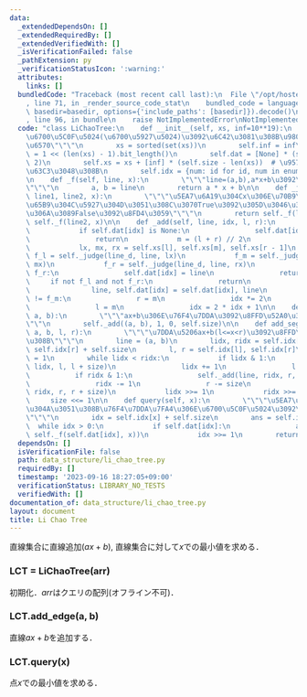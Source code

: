 ```yaml
---
data:
  _extendedDependsOn: []
  _extendedRequiredBy: []
  _extendedVerifiedWith: []
  _isVerificationFailed: false
  _pathExtension: py
  _verificationStatusIcon: ':warning:'
  attributes:
    links: []
  bundledCode: "Traceback (most recent call last):\n  File \"/opt/hostedtoolcache/PyPy/3.10.12/x64/lib/pypy3.10/site-packages/onlinejudge_verify/documentation/build.py\"\
    , line 71, in _render_source_code_stat\n    bundled_code = language.bundle(stat.path,\
    \ basedir=basedir, options={'include_paths': [basedir]}).decode()\n  File \"/opt/hostedtoolcache/PyPy/3.10.12/x64/lib/pypy3.10/site-packages/onlinejudge_verify/languages/python.py\"\
    , line 96, in bundle\n    raise NotImplementedError\nNotImplementedError\n"
  code: "class LiChaoTree:\n    def __init__(self, xs, inf=10**19):\n        \"\"\"\
    \u6700\u5C0F\u5024(\u6700\u5927\u5024)\u3092\u6C42\u3081\u308B\u9802\u70B9\u306E\
    \u6570\"\"\"\n        xs = sorted(set(xs))\n        self.inf = inf\n        self.size\
    \ = 1 << (len(xs) - 1).bit_length()\n        self.dat = [None] * (self.size *\
    \ 2)\n        self.xs = xs + [inf] * (self.size - len(xs))  # \u9577\u3055\u3092\
    \u63C3\u3048\u308B\n        self.idx = {num: id for id, num in enumerate(xs)}\n\
    \n    def _f(self, line, x):\n        \"\"\"line=(a,b),a*x+b\u3092\u8FD4\u3059\
    \"\"\"\n        a, b = line\n        return a * x + b\n\n    def _judge(self,\
    \ line1, line2, x):\n        \"\"\"\u5EA7\u6A19\u304Cx\u306E\u70B9\u3067line1\u306E\
    \u65B9\u304C\u5927\u304D\u3051\u308C\u3070True\u3092\u305D\u3046\u3067\u306A\u3044\
    \u306A\u3089False\u3092\u8FD4\u3059\"\"\"\n        return self._f(line1, x) >\
    \ self._f(line2, x)\n\n    def _add(self, line, idx, l, r):\n        while True:\n\
    \            if self.dat[idx] is None:\n                self.dat[idx] = line\n\
    \                return\n            m = (l + r) // 2\n            line_d = self.dat[idx]\n\
    \            lx, mx, rx = self.xs[l], self.xs[m], self.xs[r - 1]\n           \
    \ f_l = self._judge(line_d, line, lx)\n            f_m = self._judge(line_d, line,\
    \ mx)\n            f_r = self._judge(line_d, line, rx)\n            if f_l and\
    \ f_r:\n                self.dat[idx] = line\n                return\n       \
    \     if not f_l and not f_r:\n                return\n            if f_m:\n \
    \               line, self.dat[idx] = self.dat[idx], line\n            if f_l\
    \ != f_m:\n                r = m\n                idx *= 2\n            else:\n\
    \                l = m\n                idx = 2 * idx + 1\n\n    def add_line(self,\
    \ a, b):\n        \"\"\"ax+b\u306E\u76F4\u7DDA\u3092\u8FFD\u52A0\u3059\u308B\"\
    \"\"\n        self._add((a, b), 1, 0, self.size)\n\n    def add_segment(self,\
    \ a, b, l, r):\n        \"\"\"\u7DDA\u5206ax+b(l<=x<r)\u3092\u8FFD\u52A0\u3059\
    \u308B\"\"\"\n        line = (a, b)\n        lidx, ridx = self.idx[l] + self.size,\
    \ self.idx[r] + self.size\n        l, r = self.idx[l], self.idx[r]\n        size\
    \ = 1\n        while lidx < ridx:\n            if lidx & 1:\n                self._add(line,\
    \ lidx, l, l + size)\n                lidx += 1\n                l += size\n \
    \           if ridx & 1:\n                self._add(line, ridx, r, r + size)\n\
    \                ridx -= 1\n                r -= size\n                self._add(line,\
    \ ridx, r, r + size)\n            lidx >>= 1\n            ridx >>= 1\n       \
    \     size <<= 1\n\n    def query(self, x):\n        \"\"\"\u5EA7\u6A19x\u306B\
    \u304A\u3051\u308B\u76F4\u7DDA\u7FA4\u306E\u6700\u5C0F\u5024\u3092\u8FD4\u3059\
    \"\"\"\n        idx = self.idx[x] + self.size\n        ans = self.inf\n      \
    \  while idx > 0:\n            if self.dat[idx]:\n                ans = min(ans,\
    \ self._f(self.dat[idx], x))\n            idx >>= 1\n        return ans\n"
  dependsOn: []
  isVerificationFile: false
  path: data_structure/li_chao_tree.py
  requiredBy: []
  timestamp: '2023-09-16 18:27:05+09:00'
  verificationStatus: LIBRARY_NO_TESTS
  verifiedWith: []
documentation_of: data_structure/li_chao_tree.py
layout: document
title: Li Chao Tree
---
```


直線集合に直線追加($ax+b$), 直線集合に対して$x$での最小値を求める．

### LCT = LiChaoTree(arr)

初期化．$arr$はクエリの配列(オフライン不可)．

### LCT.add_edge(a, b)

直線$ax+b$を追加する．

### LCT.query(x)

点$x$での最小値を求める．
